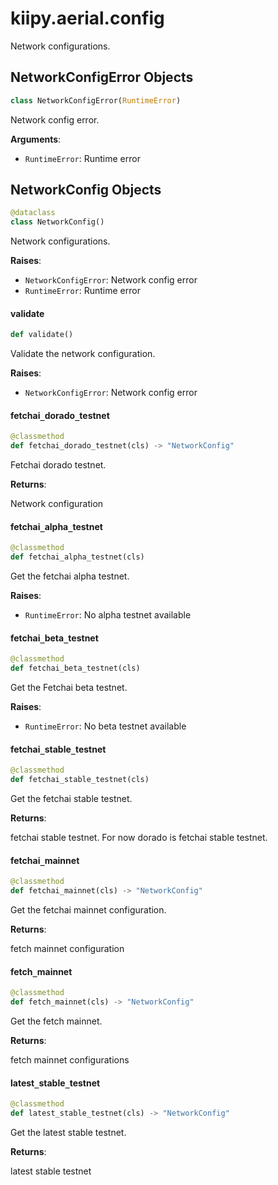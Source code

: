 <a id="kiipy.aerial.config"></a>

# kiipy.aerial.config

Network configurations.

<a id="kiipy.aerial.config.NetworkConfigError"></a>

## NetworkConfigError Objects

```python
class NetworkConfigError(RuntimeError)
```

Network config error.

**Arguments**:

- `RuntimeError`: Runtime error

<a id="kiipy.aerial.config.NetworkConfig"></a>

## NetworkConfig Objects

```python
@dataclass
class NetworkConfig()
```

Network configurations.

**Raises**:

- `NetworkConfigError`: Network config error
- `RuntimeError`: Runtime error

<a id="kiipy.aerial.config.NetworkConfig.validate"></a>

#### validate

```python
def validate()
```

Validate the network configuration.

**Raises**:

- `NetworkConfigError`: Network config error

<a id="kiipy.aerial.config.NetworkConfig.fetchai_dorado_testnet"></a>

#### fetchai`_`dorado`_`testnet

```python
@classmethod
def fetchai_dorado_testnet(cls) -> "NetworkConfig"
```

Fetchai dorado testnet.

**Returns**:

Network configuration

<a id="kiipy.aerial.config.NetworkConfig.fetchai_alpha_testnet"></a>

#### fetchai`_`alpha`_`testnet

```python
@classmethod
def fetchai_alpha_testnet(cls)
```

Get the fetchai alpha testnet.

**Raises**:

- `RuntimeError`: No alpha testnet available

<a id="kiipy.aerial.config.NetworkConfig.fetchai_beta_testnet"></a>

#### fetchai`_`beta`_`testnet

```python
@classmethod
def fetchai_beta_testnet(cls)
```

Get the Fetchai beta testnet.

**Raises**:

- `RuntimeError`: No beta testnet available

<a id="kiipy.aerial.config.NetworkConfig.fetchai_stable_testnet"></a>

#### fetchai`_`stable`_`testnet

```python
@classmethod
def fetchai_stable_testnet(cls)
```

Get the fetchai stable testnet.

**Returns**:

fetchai stable testnet. For now dorado is fetchai stable testnet.

<a id="kiipy.aerial.config.NetworkConfig.fetchai_mainnet"></a>

#### fetchai`_`mainnet

```python
@classmethod
def fetchai_mainnet(cls) -> "NetworkConfig"
```

Get the fetchai mainnet configuration.

**Returns**:

fetch mainnet configuration

<a id="kiipy.aerial.config.NetworkConfig.fetch_mainnet"></a>

#### fetch`_`mainnet

```python
@classmethod
def fetch_mainnet(cls) -> "NetworkConfig"
```

Get the fetch mainnet.

**Returns**:

fetch mainnet configurations

<a id="kiipy.aerial.config.NetworkConfig.latest_stable_testnet"></a>

#### latest`_`stable`_`testnet

```python
@classmethod
def latest_stable_testnet(cls) -> "NetworkConfig"
```

Get the latest stable testnet.

**Returns**:

latest stable testnet

